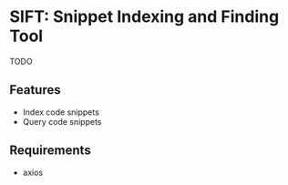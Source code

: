 # **SIFT**: **S**nippet **I**ndexing and **F**inding **T**ool

TODO

## Features

- Index code snippets
- Query code snippets

## Requirements

- axios
